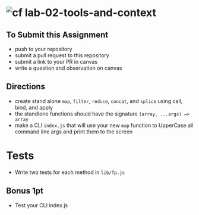 ![cf](https://i.imgur.com/7v5ASc8.png) lab-02-tools-and-context
======

## To Submit this Assignment
  <!-- * fork this repository & create a new branch for your work -->
  <!-- * write all of your code in a directory named `lab-` + `<your name>` **e.g.** `lab-duncan` -->
  * push to your repository
  * submit a pull request to this repository
  * submit a link to your PR in canvas
  * write a question and observation on canvas

## Directions
<!-- * make a lib and test directory -->
<!-- * add your own .`gitignore` -->
<!-- * include a `package.json` -->
<!-- * include the standard .eslintrc -->
<!-- * make a lint script for running eslint -->
<!-- * make a test script for running mocha -->
<!-- * make a `lib/fp.js` for holding the following methods -->
  * create stand alone `map`, `filter`, `reduce`, `concat`, and `splice` using  call, bind, and apply
  * the standlone functions should have the signature `(array, ...args) => array`
* make a CLI `index.js` that will use your new `map` function to UpperCase all command line args and print them to the screen

# Tests
* Write two tests for each method in `lib/fp.js`

## Bonus 1pt
* Test your CLI index.js
